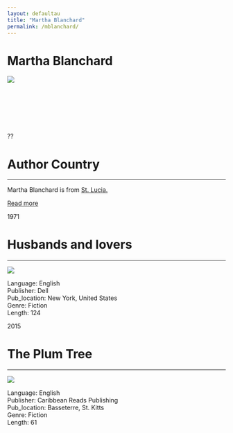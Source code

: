 ```yaml
---
layout: defaultau
title: "Martha Blanchard"
permalink: /mblanchard/
---
```

<!-- partial:index.partial.html -->
<div class="content">
    <h1>Martha Blanchard</h1>
    <div class="quote">
        <div><img src="https://thevoiceslu.com/wp-content/uploads/2015/11/BLANCHARD-mid.jpg" class="logo"></div>
    </div>
    <div class="timeline">
        <div style="padding-bottom:100px;"></div>
        <div class="block">
            <div class="date right"><p class="right"> ?? </p></div>
            <div class="dot"></div>
            <div class="left first">
            <div class="author_country">
                <h1>Author Country</h1><hr>
        <div class="aclocation">    <p> Martha Blanchard is from <a href="http://localhost:4000/16">St. Lucia.</a></p></div>
              <div class="acreadmore">  <a href="#" target="_blank">Read more</a></div>
            </div>
            </div>
        </div>
        <div class="block">
            <div class="date left"><p class="left">1971</p></div>
            <div class="dot"></div>
            <div class="right">
                <h1>Husbands and lovers</h1><hr>
                <p><img src="https://images-na.ssl-images-amazon.com/images/I/51BBD8NhWNS._SX308_BO1,204,203,200_.jpg"></p>
                <p>
                Language: English <br/>
                Publisher: Dell  <br/>
                Pub_location: New York, United States <br/>
                Genre: Fiction <br/>
                Length: 124 <br/>
                </p>
            </div>
        </div>
        <div class="block">
            <div class="date right"><p class="right">2015</p></div>
            <div class="dot"></div>
            <div class="left">
                <h1>The Plum Tree</h1><hr>
                <p><img src="https://images-na.ssl-images-amazon.com/images/I/517gFumDJgL._SX326_BO1,204,203,200_.jpg"></p>
                <p>
                Language: English <br/>
                Publisher: Caribbean Reads Publishing <br/>
                Pub_location: Basseterre, St. Kitts <br/>
                Genre: Fiction <br/>
                Length: 61 <br/>
                </p>
            </div>
        </div>
        </div>
        <!-- partial -->
          <script src='https://cdnjs.cloudflare.com/ajax/libs/jquery/3.1.1/jquery.min.js'></script><script  src="assets/js/authorscript.js"></script>
